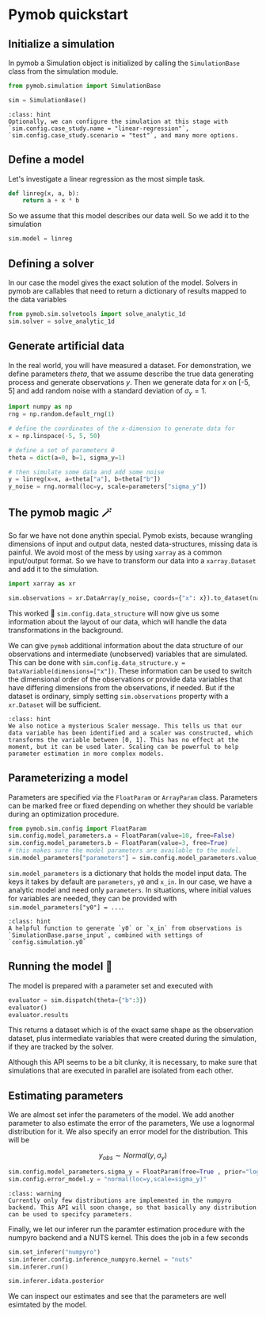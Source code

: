 # Pymob quickstart

## Initialize a simulation

In pymob a Simulation object is initialized by calling the `SimulationBase` class from the simulation module.

```py
from pymob.simulation import SimulationBase

sim = SimulationBase()
```

```{admonition} Configuring the simulation
:class: hint
Optionally, we can configure the simulation at this stage with 
`sim.config.case_study.name = "linear-regression"`, `sim.config.case_study.scenario = "test"`, and many more options. 
```

## Define a model 

Let's investigate a linear regression as the most simple task.

```py
def linreg(x, a, b):
    return a + x * b
```

So we assume that this model describes our data well. So we add it to the simulation

```py
sim.model = linreg
```

## Defining a solver

In our case the model gives the exact solution of the model.
Solvers in pymob are callables that need to return a dictionary of results mapped to the data variables

```py
from pymob.sim.solvetools import solve_analytic_1d
sim.solver = solve_analytic_1d
```

## Generate artificial data

In the real world, you will have measured a dataset. For demonstration, we define parameters $theta$, that we assume describe the true data generating process and generate observations $y$. Then we
generate data for $x$ on [-5, 5] and add random noise with a standard deviation of $\sigma_y = 1$.

```py
import numpy as np
rng = np.random.default_rng(1)

# define the coordinates of the x-dimension to generate data for
x = np.linspace(-5, 5, 50)

# define a set of parameters θ
theta = dict(a=0, b=1, sigma_y=1)

# then simulate some data and add some noise
y = linreg(x=x, a=theta["a"], b=theta["b"])
y_noise = rng.normal(loc=y, scale=parameters["sigma_y"])
```

## The pymob magic 🪄

So far we have not done anythin special. Pymob exists, because wrangling dimensions of input and output data, nested data-structures, missing data is painful. We avoid most of the mess by using `xarray` as a common input/output format. So we have to transform our data into a `xarray.Dataset` and add it to the simulation.

```py
import xarray as xr

sim.observations = xr.DataArray(y_noise, coords={"x": x}).to_dataset(name="y")
```

This worked 🎉 `sim.config.data_structure` will now give us some information about the layout of our data, which will handle the data transformations in the background.

We can give `pymob` additional information about the data structure of our observations and intermediate (unobserved) variables that are simulated. This can be done with `sim.config.data_structure.y = DataVariable(dimensions=["x"])`.
These information can be used to switch the dimensional order of the observations or provide data variables that have differing dimensions from the observations, if needed. But if the dataset is ordinary, simply setting `sim.observations` property with a `xr.Dataset` will be sufficient.

```{admonition} Scalers
:class: hint
We also notice a mysterious Scaler message. This tells us that our data variable has been identified and a scaler was constructed, which transforms the variable between [0, 1]. This has no effect at the moment, but it can be used later. Scaling can be powerful to help parameter estimation in more complex models.
```

## Parameterizing a model

Parameters are specified via the `FloatParam` or `ArrayParam` class. Parameters can be marked free or fixed depending on whether they should be variable during an optimization procedure.

```py
from pymob.sim.config import FloatParam
sim.config.model_parameters.a = FloatParam(value=10, free=False)
sim.config.model_parameters.b = FloatParam(value=3, free=True)
# this makes sure the model parameters are available to the model.
sim.model_parameters["parameters"] = sim.config.model_parameters.value_dict
```

`sim.model_parameters` is a dictionary that holds the model input data. The keys it takes by default are `parameters`, `y0` and `x_in`. In our case, we have a analytic model and need only `parameters`. In situations, where initial values for variables are needed, they can be provided with `sim.model_parameters["y0"] = ...`. 

```{admonition} generating input for solvers
:class: hint
A helpful function to generate `y0` or `x_in` from observations is `SimulationBase.parse_input`, combined with settings of `config.simulation.y0`
```

## Running the model 🏃

The model is prepared with a parameter set and executed with 

```py
evaluator = sim.dispatch(theta={"b":3})
evaluator()
evaluator.results
```

This returns a dataset which is of the exact same shape as the observation dataset, plus intermediate variables that were created during the simulation, if they are tracked by the solver.

Although this API seems to be a bit clunky, it is necessary, to make sure that simulations that are executed in parallel are isolated from each other.


## Estimating parameters 

We are almost set infer the parameters of the model. We add another parameter to also estimate the error of the parameters, We use a lognormal distribution for it. We also specify an error model for the distribution. This will be 

$$y_{obs} \sim Normal (y, \sigma_y)$$

```py
sim.config.model_parameters.sigma_y = FloatParam(free=True , prior="lognorm(scale=1,s=1)")
sim.config.error_model.y = "normal(loc=y,scale=sigma_y)"
```

```{admonition} numpyro distributions
:class: warning
Currently only few distributions are implemented in the numpyro backend. This API will soon change, so that basically any distribution can be used to specifcy parameters. 
```

Finally, we let our inferer run the paramter estimation procedure with the numpyro backend and a NUTS kernel. This does the job in a few seconds

```py
sim.set_inferer("numpyro")
sim.inferer.config.inference_numpyro.kernel = "nuts"
sim.inferer.run()

sim.inferer.idata.posterior
```

We can inspect our estimates and see that the parameters are well esimtated by the model.